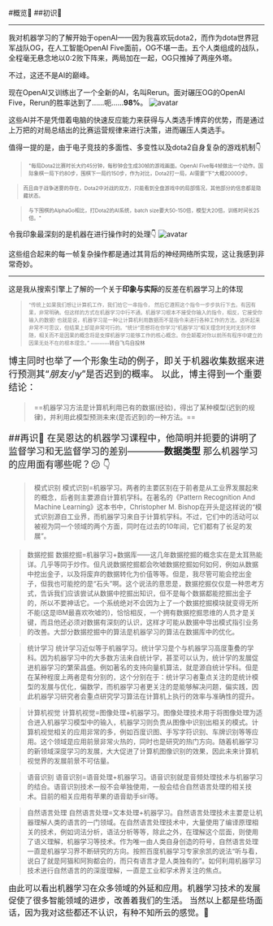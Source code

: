 #概览:thought_balloon:
##初识:eyes:
***
我对机器学习的了解开始于openAI——因为我喜欢玩dota2，而作为dota世界冠军战队OG，在人工智能OpenAI Five面前，OG不堪一击。五个人类组成的战队，全程毫无悬念地以0:2败下阵来，两局加在一起，OG只推掉了两座外塔。

不过，这还不是AI的巅峰。

现在OpenAI又训练出了一个全新的AI，名叫Rerun。面对碾压OG的OpenAI Five，Rerun的胜率达到了……呃……**98%**。
![avatar](http://pic.rmb.bdstatic.com/1f3ab02acbfe18d1e9584144152732165402.gif)

这些AI并不是凭借着电脑的快速反应能力来获得与人类选手博弈的优势，而是通过上万把的对局总结出的比赛运营规律来进行决策，进而碾压人类选手。

值得一提的是，由于电子竞技的多面性、多变性以及dota2自身复杂的游戏机制:point_down:
> <font size=1>"每局Dota2比赛时长大约45分钟，每秒钟会生成30帧的游戏画面。OpenAI Five每4帧做出一个动作。国际象棋一局下约80步，围棋下一局约150步，作为对比，Dota2打一局，AI需要“下”大概20000步。

> 而且由于战争迷雾的存在，Dota2中对战的双方，只能看到全盘游戏中的局部情况，其他部分的信息都是隐藏状态。

> 与下围棋的AlphaGo相比，打Dota2的AI系统，batch size要大50-150倍，模型大20倍，训练时间长25倍。"</font>


令我印象最深刻的是机器在进行操作时的处理:point_down:
![avatar](http://pic.rmb.bdstatic.com/37b8d7f2838452dc6d07ccea0256adbf1974.gif)


这些组合起来的每一帧复杂操作都是通过其背后的神经网络所实现，这让我感到非常奇妙。


***
这是我从搜索引擎上了解的一个关于**印象与实际**的反差在机器学习上的体现

> <font size=1><font color=gray>“传统上如果我们想让计算机工作，我们给它一串指令， 然后它遵照这个指令一步步执行下去。有因有果，非常明确。但这样的方式在机器学习中行不通。机器学习根本不接受你输入的指令，相反，它接受你输入的数据! 也就是说，机器学习是一种让计算机利用数据而不是指令来进行各种工作的方法。这听起来非常不可思议，但结果上却是非常可行的。“统计”思想将在你学习“机器学习”相关理念时无时无刻不伴随，相关而不是因果的概念将是支撑机器学习能够工作的核心概念。你会颠覆对你以前所有程序中建立的因果无处不在的根本理念。”</font>
<font face="幼圆">-----------转自飞鸟自投林</font>

<font size=4>博主同时也举了一个形象生动的例子，即关于机器收集数据来进行预测其“*朋友小y*”是否迟到的概率。
以此，博主得到一个重要结论：
> <font size=2>==机器学习方法是计算机利用已有的数据(经验)，得出了某种模型(迟到的规律)，并利用此模型预测未来(是否迟到)的一种方法。==</font>

##再识:eyes:
在吴恩达的机器学习课程中，他简明并扼要的讲明了监督学习和无监督学习的差别————**数据类型**
那么机器学习的应用面有哪些呢？:confused:
:point_down:
> <font size=2>模式识别
模式识别=机器学习。两者的主要区别在于前者是从工业界发展起来的概念，后者则主要源自计算机学科。在著名的《Pattern Recognition And Machine Learning》这本书中，Christopher M. Bishop在开头是这样说的“模式识别源自工业界，而机器学习来自于计算机学科。不过，它们中的活动可以被视为同一个领域的两个方面，同时在过去的10年间，它们都有了长足的发展”。

 

> 数据挖掘
数据挖掘=机器学习+数据库——这几年数据挖掘的概念实在是太耳熟能详。几乎等同于炒作。但凡说数据挖掘都会吹嘘数据挖掘如何如何，例如从数据中挖出金子，以及将废弃的数据转化为价值等等。但是，我尽管可能会挖出金子，但我也可能挖的是“石头”啊。这个说法的意思是，数据挖掘仅仅是一种思考方式，告诉我们应该尝试从数据中挖掘出知识，但不是每个数据都能挖掘出金子的，所以不要神话它。一个系统绝对不会因为上了一个数据挖掘模块就变得无所不能(这是IBM最喜欢吹嘘的)，恰恰相反，一个拥有数据挖掘思维的人员才是关键，而且他还必须对数据有深刻的认识，这样才可能从数据中导出模式指引业务的改善。大部分数据挖掘中的算法是机器学习的算法在数据库中的优化。

 

> 统计学习
统计学习近似等于机器学习。统计学习是个与机器学习高度重叠的学科。因为机器学习中的大多数方法来自统计学，甚至可以认为，统计学的发展促进机器学习的繁荣昌盛。例如著名的支持向量机算法，就是源自统计学科。但是在某种程度上两者是有分别的，这个分别在于：统计学习者重点关注的是统计模型的发展与优化，偏数学，而机器学习者更关注的是能够解决问题，偏实践，因此机器学习研究者会重点研究学习算法在计算机上执行的效率与准确性的提升。

 

> 计算机视觉
计算机视觉=图像处理+机器学习。图像处理技术用于将图像处理为适合进入机器学习模型中的输入，机器学习则负责从图像中识别出相关的模式。计算机视觉相关的应用非常的多，例如百度识图、手写字符识别、车牌识别等等应用。这个领域是应用前景非常火热的，同时也是研究的热门方向。随着机器学习的新领域深度学习的发展，大大促进了计算机图像识别的效果，因此未来计算机视觉界的发展前景不可估量。

 

> 语音识别
语音识别=语音处理+机器学习。语音识别就是音频处理技术与机器学习的结合。语音识别技术一般不会单独使用，一般会结合自然语言处理的相关技术。目前的相关应用有苹果的语音助手siri等。

 

> 自然语言处理
自然语言处理=文本处理+机器学习。自然语言处理技术主要是让机器理解人类的语言的一门领域。在自然语言处理技术中，大量使用了编译原理相关的技术，例如词法分析，语法分析等等，除此之外，在理解这个层面，则使用了语义理解，机器学习等技术。作为唯一由人类自身创造的符号，自然语言处理一直是机器学习界不断研究的方向。按照百度机器学习专家余凯的说法“听与看，说白了就是阿猫和阿狗都会的，而只有语言才是人类独有的”。如何利用机器学习技术进行自然语言的的深度理解，一直是工业和学术界关注的焦点。

 

<font size=3>由此可以看出机器学习在众多领域的外延和应用。机器学习技术的发展促使了很多智能领域的进步，改善着我们的生活。
当然以上都是些场面话，因为我对这些都还不认识，有种不知所云的感觉。:tongue: